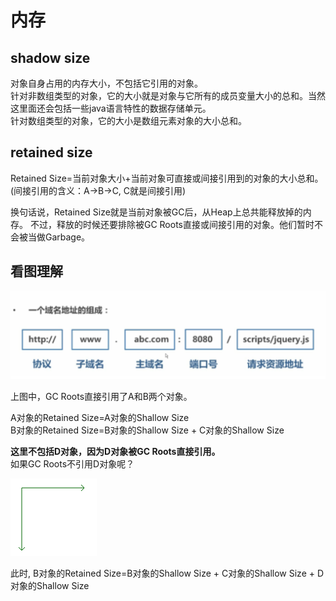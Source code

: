 # 内存

## shadow size

对象自身占用的内存大小，不包括它引用的对象。  
针对非数组类型的对象，它的大小就是对象与它所有的成员变量大小的总和。当然这里面还会包括一些java语言特性的数据存储单元。  
针对数组类型的对象，它的大小是数组元素对象的大小总和。

## retained size

Retained Size=当前对象大小+当前对象可直接或间接引用到的对象的大小总和。\(间接引用的含义：A-&gt;B-&gt;C, C就是间接引用\) 

换句话说，Retained Size就是当前对象被GC后，从Heap上总共能释放掉的内存。 不过，释放的时候还要排除被GC Roots直接或间接引用的对象。他们暂时不会被当做Garbage。

## 看图理解

![](../.gitbook/assets/image%20%2845%29.png)

上图中，GC Roots直接引用了A和B两个对象。  
  
A对象的Retained Size=A对象的Shallow Size  
B对象的Retained Size=B对象的Shallow Size + C对象的Shallow Size  
  
**这里不包括D对象，因为D对象被GC Roots直接引用。**  
如果GC Roots不引用D对象呢？  


![](../.gitbook/assets/image%20%2839%29.png)

此时, B对象的Retained Size=B对象的Shallow Size + C对象的Shallow Size + D对象的Shallow Size

